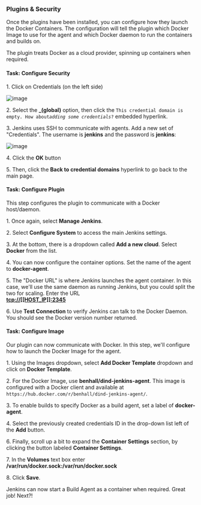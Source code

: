### Plugins & Security

Once the plugins have been installed, you can configure how they launch the Docker Containers. The configuration will tell the plugin which Docker Image to use for the agent and which Docker daemon to run the containers and builds on.

The plugin treats Docker as a cloud provider, spinning up containers when required.

#### Task: Configure Security

1\. Click on Credentials (on the left side)<br>

![image](https://user-images.githubusercontent.com/558905/37984825-53a50ac6-31c5-11e8-8d88-76610aa7426e.png)

2\. Select the **_(global)** option, then click the `This credential domain is empty. How about`*`adding some credentials`*`?` embedded hyperlink.<br>

3\. Jenkins uses SSH to communicate with agents. Add a new set of "Credentials". The username is **jenkins** and the password is **jenkins**:<br>

![image](https://user-images.githubusercontent.com/558905/37985129-fd391d84-31c5-11e8-8954-44a13e2c98c3.png)

4\. Click the **OK** button<br>

5\. Then, click the **Back to credential domains** hyperlink to go back to the main page.

#### Task: Configure Plugin

This step configures the plugin to communicate with a Docker host/daemon.

1\. Once again, select **Manage Jenkins**.<br>

2\. Select **Configure System** to access the main Jenkins settings.<br>

3\. At the bottom, there is a dropdown called **Add a new cloud**. Select **Docker** from the list.<br>

4\. You can now configure the container options. Set the name of the agent to **docker-agent**.<br>

5\. The "Docker URL" is where Jenkins launches the agent container. In this case, we'll use the same daemon as running Jenkins, but you could split the two for scaling. Enter the URL<br>
 **[tcp://[[HOST_IP]]:2345](tcp://[[HOST_IP]]:2345)**

6\. Use **Test Connection** to verify Jenkins can talk to the Docker Daemon. You should see the Docker version number returned.<br>

#### Task: Configure Image

Our plugin can now communicate with Docker. In this step, we'll configure how to launch the Docker Image for the agent.

1\. Using the Images dropdown, select **Add Docker Template** dropdown and click on **Docker Template**.<br>

2\. For the Docker Image, use **benhall/dind-jenkins-agent**. This image is configured with a Docker client and available at `https://hub.docker.com/r/benhall/dind-jenkins-agent/`.<br>

3\. To enable builds to specify Docker as a build agent, set a label of **docker-agent**.<br>

4\. Select the previously created credentials ID in the drop-down list left of the **Add** button.<br>

6\. Finally, scroll up a bit to expand the **Container Settings** section, by clicking the button labeled **Container Settings**.<br>

7\. In the **Volumes** text box enter **/var/run/docker.sock:/var/run/docker.sock**<br>

8\. Click **Save**.<br>

Jenkins can now start a Build Agent as a container when required. Great job! Next?!
